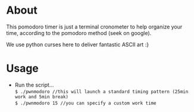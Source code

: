 About
=====

<p> This pomodoro timer is just a terminal cronometer to help organize your time, according to the pomodoro method (seek on google).</p>
<p> We use python curses here to deliver fantastic ASCII art :} </p>


Usage
=====

 - Run the script...<br>
 ` $ ./pwnmodoro //this will launch a standard timing pattern (25min work and 5min break) `<br>
 ` $ ./pwnmodoro 15 //you can specify a custom work time `